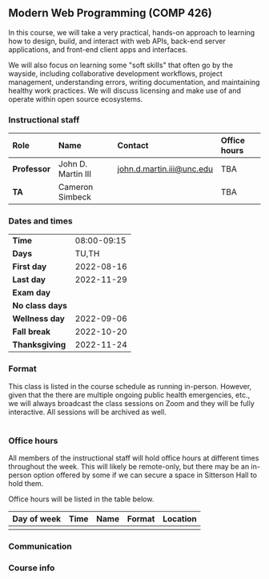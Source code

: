 ## Modern Web Programming (COMP 426)

In this course, we will take a very practical, hands-on approach to learning how to design, build, and interact with web APIs, back-end server applications, and front-end client apps and interfaces.

We will also focus on learning some "soft skills" that often go by the wayside, including collaborative development workflows, project management, understanding errors, writing documentation, and maintaining healthy work practices.
We will discuss licensing and make use of and operate within open source ecosystems.

### Instructional staff

| Role | Name | Contact | Office hours |
|:--- |:--- |:--- |:--- |
| **Professor** | John D. Martin III | [john.d.martin.iii@unc.edu](mailto:john.d.martin.iii@unc.edu) | TBA |
| **TA** | Cameron Simbeck |  | TBA |

### Dates and times

|     |     |
|:--- |:--- |
| **Time** | 08:00-09:15 |
| **Days** | TU,TH |
| **First day** | 2022-08-16 |
| **Last day** | 2022-11-29 |
| **Exam day** | |
| **No class days** | |
| **Wellness day** | 2022-09-06 |
| **Fall break** | 2022-10-20 |
| **Thanksgiving** | 2022-11-24 |

### Format

This class is listed in the course schedule as running in-person. 
However, given that the there are multiple ongoing public health emergencies, etc., we will always broadcast the class sessions on Zoom and they will be fully interactive.
All sessions will be archived as well.

|     |     |
|:--- |:--- |

### Office hours

All members of the instructional staff will hold office hours at different times throughout the week. 
This will likely be remote-only, but there may be an in-person option offered by some if we can secure a space in Sitterson Hall to hold them.

Office hours will be listed in the table below.

| Day of week | Time | Name | Format | Location | 
|:--- |:--- |:--- |:--- |:--- |
|  |  |  |  |

### Communication

### Course info

